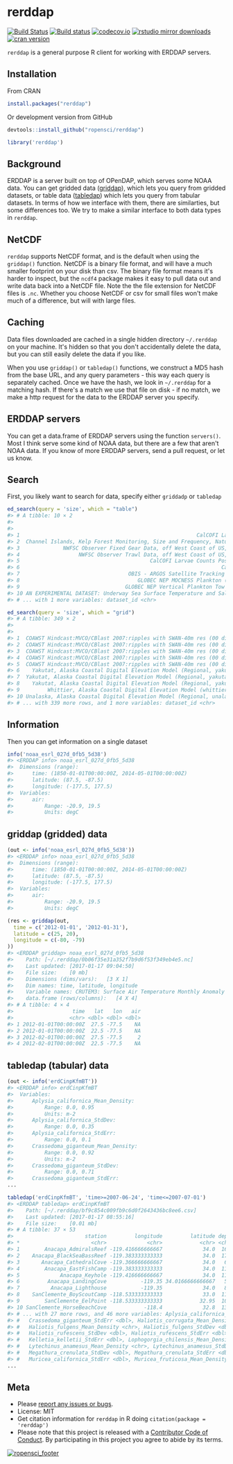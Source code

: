 rerddap
=====



[![Build Status](https://travis-ci.org/ropensci/rerddap.svg?branch=master)](https://travis-ci.org/ropensci/rerddap)
[![Build status](https://ci.appveyor.com/api/projects/status/nw858vlk4wx05mxm?svg=true)](https://ci.appveyor.com/project/sckott/rerddap)
[![codecov.io](https://codecov.io/github/ropensci/rerddap/coverage.svg?branch=master)](https://codecov.io/github/ropensci/rerddap?branch=master)
[![rstudio mirror downloads](http://cranlogs.r-pkg.org/badges/grand-total/rerddap)](https://github.com/metacran/cranlogs.app)
[![cran version](http://www.r-pkg.org/badges/version/rerddap)](https://cran.r-project.org/package=rerddap)

`rerddap` is a general purpose R client for working with ERDDAP servers.

## Installation

From CRAN


```r
install.packages("rerddap")
```

Or development version from GitHub


```r
devtools::install_github("ropensci/rerddap")
```


```r
library('rerddap')
```

## Background

ERDDAP is a server built on top of OPenDAP, which serves some NOAA data. You can get gridded data ([griddap](http://upwell.pfeg.noaa.gov/erddap/griddap/documentation.html)), which lets you query from gridded datasets, or table data ([tabledap](http://upwell.pfeg.noaa.gov/erddap/tabledap/documentation.html)) which lets you query from tabular datasets. In terms of how we interface with them, there are similarties, but some differences too. We try to make a similar interface to both data types in `rerddap`.

## NetCDF

`rerddap` supports NetCDF format, and is the default when using the `griddap()` function. NetCDF is a binary file format, and will have a much smaller footprint on your disk than csv. The binary file format means it's harder to inspect, but the `ncdf4` package makes it easy to pull data out and write data back into a NetCDF file. Note the the file extension for NetCDF files is `.nc`. Whether you choose NetCDF or csv for small files won't make much of a difference, but will with large files.

## Caching

Data files downloaded are cached in a single hidden directory `~/.rerddap` on your machine. It's hidden so that you don't accidentally delete the data, but you can still easily delete the data if you like.

When you use `griddap()` or `tabledap()` functions, we construct a MD5 hash from the base URL, and any query parameters - this way each query is separately cached. Once we have the hash, we look in `~/.rerddap` for a matching hash. If there's a match we use that file on disk - if no match, we make a http request for the data to the ERDDAP server you specify.

## ERDDAP servers

You can get a data.frame of ERDDAP servers using the function `servers()`. Most I think serve some kind of NOAA data, but there are a few that aren't NOAA data.  If you know of more ERDDAP servers, send a pull request, or let us know.

## Search

First, you likely want to search for data, specify either `griddadp` or `tabledap`


```r
ed_search(query = 'size', which = "table")
#> # A tibble: 10 × 2
#>                                                                          title
#>                                                                          <chr>
#> 1                                                         CalCOFI Larvae Sizes
#> 2  Channel Islands, Kelp Forest Monitoring, Size and Frequency, Natural Habita
#> 3              NWFSC Observer Fixed Gear Data, off West Coast of US, 2002-2006
#> 4                   NWFSC Observer Trawl Data, off West Coast of US, 2002-2006
#> 5                                          CalCOFI Larvae Counts Positive Tows
#> 6                                                                 CalCOFI Tows
#> 7                                   OBIS - ARGOS Satellite Tracking of Animals
#> 8                                      GLOBEC NEP MOCNESS Plankton (MOC1) Data
#> 9                                  GLOBEC NEP Vertical Plankton Tow (VPT) Data
#> 10 AN EXPERIMENTAL DATASET: Underway Sea Surface Temperature and Salinity Aboa
#> # ... with 1 more variables: dataset_id <chr>
```


```r
ed_search(query = 'size', which = "grid")
#> # A tibble: 349 × 2
#>                                                                          title
#>                                                                          <chr>
#> 1  COAWST Hindcast:MVCO/CBlast 2007:ripples with SWAN-40m res (00 dir roms) [t
#> 2  COAWST Hindcast:MVCO/CBlast 2007:ripples with SWAN-40m res (00 dir roms) [t
#> 3  COAWST Hindcast:MVCO/CBlast 2007:ripples with SWAN-40m res (00 dir roms) [t
#> 4  COAWST Hindcast:MVCO/CBlast 2007:ripples with SWAN-40m res (00 dir roms) [t
#> 5  COAWST Hindcast:MVCO/CBlast 2007:ripples with SWAN-40m res (00 dir roms) [t
#> 6    Yakutat, Alaska Coastal Digital Elevation Model (Regional, yakutat ak 8s)
#> 7  Yakutat, Alaska Coastal Digital Elevation Model (Regional, yakutat ak 8 3s)
#> 8    Yakutat, Alaska Coastal Digital Elevation Model (Regional, yakutat 8 15s)
#> 9         Whittier, Alaska Coastal Digital Elevation Model (whittier ak 8 15s)
#> 10 Unalaska, Alaska Coastal Digital Elevation Model (Regional, unalaska ak 815
#> # ... with 339 more rows, and 1 more variables: dataset_id <chr>
```

## Information

Then you can get information on a single dataset


```r
info('noaa_esrl_027d_0fb5_5d38')
#> <ERDDAP info> noaa_esrl_027d_0fb5_5d38 
#>  Dimensions (range):  
#>      time: (1850-01-01T00:00:00Z, 2014-05-01T00:00:00Z) 
#>      latitude: (87.5, -87.5) 
#>      longitude: (-177.5, 177.5) 
#>  Variables:  
#>      air: 
#>          Range: -20.9, 19.5 
#>          Units: degC
```

## griddap (gridded) data


```r
(out <- info('noaa_esrl_027d_0fb5_5d38'))
#> <ERDDAP info> noaa_esrl_027d_0fb5_5d38 
#>  Dimensions (range):  
#>      time: (1850-01-01T00:00:00Z, 2014-05-01T00:00:00Z) 
#>      latitude: (87.5, -87.5) 
#>      longitude: (-177.5, 177.5) 
#>  Variables:  
#>      air: 
#>          Range: -20.9, 19.5 
#>          Units: degC
```


```r
(res <- griddap(out,
  time = c('2012-01-01', '2012-01-31'),
  latitude = c(25, 20),
  longitude = c(-80, -79)
))
#> <ERDDAP griddap> noaa_esrl_027d_0fb5_5d38
#>    Path: [~/.rerddap/0b06f35e31a352f7b9d6f53f349eb4e5.nc]
#>    Last updated: [2017-01-17 09:04:50]
#>    File size:    [0 mb]
#>    Dimensions (dims/vars):   [3 X 1]
#>    Dim names: time, latitude, longitude
#>    Variable names: CRUTEM3: Surface Air Temperature Monthly Anomaly
#>    data.frame (rows/columns):   [4 X 4]
#> # A tibble: 4 × 4
#>                   time   lat   lon   air
#>                  <chr> <dbl> <dbl> <dbl>
#> 1 2012-01-01T00:00:00Z  27.5 -77.5    NA
#> 2 2012-01-01T00:00:00Z  22.5 -77.5    NA
#> 3 2012-02-01T00:00:00Z  27.5 -77.5     2
#> 4 2012-02-01T00:00:00Z  22.5 -77.5    NA
```

## tabledap (tabular) data


```r
(out <- info('erdCinpKfmBT'))
#> <ERDDAP info> erdCinpKfmBT 
#>  Variables:  
#>      Aplysia_californica_Mean_Density: 
#>          Range: 0.0, 0.95 
#>          Units: m-2 
#>      Aplysia_californica_StdDev: 
#>          Range: 0.0, 0.35 
#>      Aplysia_californica_StdErr: 
#>          Range: 0.0, 0.1 
#>      Crassedoma_giganteum_Mean_Density: 
#>          Range: 0.0, 0.92 
#>          Units: m-2 
#>      Crassedoma_giganteum_StdDev: 
#>          Range: 0.0, 0.71 
#>      Crassedoma_giganteum_StdErr: 
...
```


```r
tabledap('erdCinpKfmBT', 'time>=2007-06-24', 'time<=2007-07-01')
#> <ERDDAP tabledap> erdCinpKfmBT
#>    Path: [~/.rerddap/bf9c854c009fb9c6d0f2643436bc8ee6.csv]
#>    Last updated: [2017-01-17 08:55:16]
#>    File size:    [0.01 mb]
#> # A tibble: 37 × 53
#>                       station         longitude         latitude depth                 time Aplysia_californica_Mean_Density Aplysia_californica_StdDev
#> *                       <chr>             <chr>            <chr> <chr>                <chr>                            <chr>                      <dbl>
#> 1        Anacapa_AdmiralsReef -119.416666666667             34.0  16.0 2007-07-01T00:00:00Z                      0.009722223                       0.01
#> 2    Anacapa_BlackSeaBassReef -119.383333333333             34.0  17.0 2007-07-01T00:00:00Z                              0.0                       0.00
#> 3       Anacapa_CathedralCove -119.366666666667             34.0   6.0 2007-07-01T00:00:00Z                              0.0                       0.00
#> 4        Anacapa_EastFishCamp -119.383333333333             34.0  11.0 2007-07-01T00:00:00Z                             0.16                       0.17
#> 5             Anacapa_Keyhole -119.416666666667             34.0  11.0 2007-07-01T00:00:00Z                             0.03                       0.01
#> 6         Anacapa_LandingCove           -119.35 34.0166666666667   5.0 2007-07-01T00:00:00Z                              0.0                       0.00
#> 7          Anacapa_Lighthouse           -119.35             34.0   8.0 2007-07-01T00:00:00Z                      0.008333334                       0.01
#> 8    SanClemente_BoyScoutCamp -118.533333333333             33.0  11.0 2007-07-01T00:00:00Z                              NaN                        NaN
#> 9        SanClemente_EelPoint -118.533333333333            32.95  10.0 2007-07-01T00:00:00Z                              NaN                        NaN
#> 10 SanClemente_HorseBeachCove            -118.4             32.8  13.0 2007-07-01T00:00:00Z                              NaN                        NaN
#> # ... with 27 more rows, and 46 more variables: Aplysia_californica_StdErr <dbl>, Crassedoma_giganteum_Mean_Density <chr>, Crassedoma_giganteum_StdDev <dbl>,
#> #   Crassedoma_giganteum_StdErr <dbl>, Haliotis_corrugata_Mean_Density <chr>, Haliotis_corrugata_StdDev <dbl>, Haliotis_corrugata_StdErr <dbl>,
#> #   Haliotis_fulgens_Mean_Density <chr>, Haliotis_fulgens_StdDev <dbl>, Haliotis_fulgens_StdErr <dbl>, Haliotis_rufescens_Mean_Density <chr>,
#> #   Haliotis_rufescens_StdDev <dbl>, Haliotis_rufescens_StdErr <dbl>, Kelletia_kelletii_Mean_Density <chr>, Kelletia_kelletii_StdDev <dbl>,
#> #   Kelletia_kelletii_StdErr <dbl>, Lophogorgia_chilensis_Mean_Density <chr>, Lophogorgia_chilensis_StdDev <dbl>, Lophogorgia_chilensis_StdErr <dbl>,
#> #   Lytechinus_anamesus_Mean_Density <chr>, Lytechinus_anamesus_StdDev <dbl>, Lytechinus_anamesus_StdErr <dbl>, Megathura_crenulata_Mean_Density <chr>,
#> #   Megathura_crenulata_StdDev <dbl>, Megathura_crenulata_StdErr <dbl>, Muricea_californica_Mean_Density <chr>, Muricea_californica_StdDev <dbl>,
#> #   Muricea_californica_StdErr <dbl>, Muricea_fruticosa_Mean_Density <chr>, Muricea_fruticosa_StdDev <dbl>, Muricea_fruticosa_StdErr <dbl>,
...
```

## Meta

* Please [report any issues or bugs](https://github.com/ropensci/rerddap/issues).
* License: MIT
* Get citation information for `rerddap` in R doing `citation(package = 'rerddap')`
* Please note that this project is released with a [Contributor Code of Conduct](CONDUCT.md). By participating in this project you agree to abide by its terms.

[![ropensci_footer](http://ropensci.org/public_images/github_footer.png)](http://ropensci.org)
